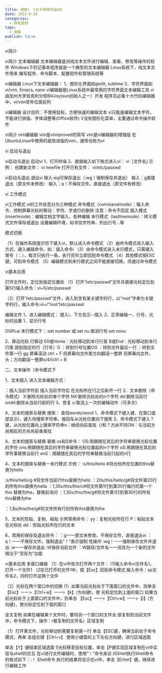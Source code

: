 ```yaml
---
title: 漫推| 《关于地球的运动》
date: 2022-8-26
categories:
  - 随笔感想
tags:
  - 漫画
publish: false
---
```




vi简介

vi简介
文本编辑器
文本编辑器是对纯文本文件进行编辑、查看、修改等操作的软件
Windows下的记事本程序就是一个典型的文本编辑器
Linux系统下，纯文本文件用来 编写程序、命令脚本、配置软件和管理系统等



vi编辑器
Linux下文本编辑器：
1、图形化界面如gedit, sublime
2、字符界面如vi/vim, Emacs, nano
vi编辑器是Linux系统中最常用的字符界面文本编辑工具
vi由加州大学伯克利分校BillJoy(sun创始人之一）开发
程序员必备十大代码编辑器中，vi/vim常年位居前列



vi编辑器
设计目的：不使用鼠标，方便快速的编辑文本
vi只能是编辑文本字符，不能进行排版、字体调整等(Office软件)
V没有图形化菜单，主要通过命令操作软件

vi简介
vim编辑器
vim是viimproved的简写
vim是vi编辑器的增强版
在UbuntuLinux中使用的是改进版的vim，通常也称为vi





vi 启动与退出

vi启动与退出
启动vi
1、打开终端
2、直接输入如下格式进入vi：
vi［文件名]
示例：
创建新文件：
vi newfile
打开已有文件：
vi/etc/passwd

vi启动与退出
退出vi
输入:wg可保存退出（:wg！强制保存并退出）
输入：g直接退出（原文件未修改）
输入：q！不保存文件，直接退出（原文件有修改）

vi 工作模式

vi工作模式
vi的工作状态分为三种模式
命令模式（commandmode）：输入命令，控制屏幕光标的移动：字符、字或行的删除
注意：命令不回显
插入模式(insertmode)：编辑文档文字输入、各种编辑
末行模式（lastlinemode）：转义模式文件保存或退出
设置编辑环境，如寻找字符串、列出行号...等



模式切换

（1）在操作系统提示符下键入vi，默认进入命令模式
（2）由命令模式进入输入方式，键入编辑命令，如：插入命令i
（3）由命令模式进入未行模式，只需键入冒号（：），每次只执行一条，执行完毕立即回到命令模式
（4）其他模式按ESC键，可到命令模式
（5）编辑模式和末行模式之间不能直接切换，须通过命令模式

vi基本应用

打开文件时，定位到指定位置处
（1）打开“/etc/passwd”文件并直接光标定位到第5行输入命令：vi+5/etc/passwd

（2）打开“/etc/passwd”文件，进入到含有某关键字的行，以“root”字串为关键字的行，输入命令:vi+/“root”/etc/passwd

编辑文件
1、进入编辑模式：
键入i，下方显示--插入
2、正常编辑一、行号、光标的设置
1、显示行号

OGPcai
末行模式下：:set number
或:set nu 取消行号:set nonu

2、移动光标
行移动
00或Home：光标移动到本行行首
$或End：光标移动到本行行尾
跳到指定的行［行号］G
：转到行号位置OG
：转到文件最后一行
：转到文件第一行
gg
屏幕滚动
ctrl + F
将屏幕向文件尾方向翻滚一整屏
将屏幕向文件，头；方向翻滚一整屏s/4/ictrl + B

二、文本操作（命令模式下

1、文本插入
进入文本编辑方式：

：插入当前字符前
插入当前字符后
在光标所在行之后新开一行
2、文本删除（命令模式）
X:删除光标处的单个字符
NX:删除光标处的n个字符
dd:删除当前行
ondd:删除从当前行起的行
3、恢复
u:取消上一次的编辑动作（可多次）



4、文本的搜索与替换
搜索：
查找wordo/word
1、命令模式下键入键，在窗口底部显示/，键入待搜索字符串，按回车从光标位置向下搜索
2、命令模式下键入？键，从光标位置向上搜索字符串n：继续向前查找（/和？方尚不同ON：与当前方尚相反的方尚尚前香查找

4、文本的搜索与替换
替换
os和S命令：
OS:用跟随在其后的字符串替换光标位置的字符
ons:用跟随在其后的字符串替换光标位置起的n个字符
oS:用跟随在其后的学符事替换当前行
onS：用跟随在其后的字符串替换当前行起的n行

4、文本的搜索与替换一末行模式
示例：
:s/this/hello
#将光标所在位置的this替换为hello

:s/this/hello/g
#将文件当前行this替换为hellc
：20s/this/hello/g#将文件第20行的所有this替换为hella
：1,30s/this/the/c#将文件第1行到第30行每行的第一个this
替换为the，替换前询问
：1,30s/this/the/g#将文件第1行到第30行的所有this替换为the

：1,$s/this/the/g#将文件所有行的所有this替换为the

5、文本的剪贴、复制、粘贴
示例常用命令：
yy：复制光标所在行
P：粘贴文本在光标处
dd：剪贴光标所在行的文本



6、常用的保存及退出命令：
：g一一原文未修改，不保存文件，直接退出vi
：q！一一不保存文件，强制退出“！”表示强制
性操作
:wg！一一强制保存文件并退出
:w一一保存并退出
:W保存当前文件
：W路径/文件名一一另存为一个新的文件相当于“另存为”功能

vi基本应用
多窗口编辑
（1）在vi中依次打开两个文件：
(1)输入命令vi文件名1，打开一个文件1
（2在已打开的文件1中，按【Esc】回到命令模式
输入命令：sp文件名2，同时打开这两个文件

（2）光标在两个窗口中的切换
(1）如果当前光标处于下面窗口的文件中，则单击
【Esc】一一>【Ctrl+w】一一>【k】/方向键t，使
光标定位到上面的窗口
如果当前光标处于上面窗口的文件中，则单击
【Esc】一一>【Ctrl+w】一一>【i】/方向键}，使光标定位到下面的窗口

全文复制
如果在编辑某个文件时，要将另一个窗口的文件全
部复制到当前文件中，命令模式下，操作：r被复制的文件名）区域复制

（1）打开某文件，光标移动到需要复制第一行
单击【ESC键，确保当前处于命令模式，再单
击组合键【Ctrl+v】
使用小键盘的上下左右方向键，进行区域选取

单击【Y】键结束区域选取
5光标移至目标位置，单击【P键实现区域复制在vi中实现与shell的交互
在vi进行文件编辑时，使用“！”命令来访
问Shell执行Shell命令的格式如下：:！ Shell命令
执行的结果将显示在vi中，单击【Enter】键，继续进行编辑工作